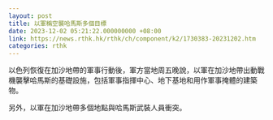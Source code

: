```yaml
---
layout: post
title: 以軍稱空襲哈馬斯多個目標
date: 2023-12-02 05:21:22.000000000 +08:00
link: https://news.rthk.hk/rthk/ch/component/k2/1730383-20231202.htm
categories: rthk
---
```


以色列恢復在加沙地帶的軍事行動後，軍方當地周五晚說，以軍在加沙地帶出動戰機襲擊哈馬斯的基礎設施，包括軍事指揮中心、地下基地和用作軍事掩體的建築物。

另外，以軍在加沙地帶多個地點與哈馬斯武裝人員衝突。
